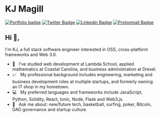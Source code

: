 # KJ Magill
[![Portfolio badge](https://img.shields.io/badge/Portfolio-kjmagill.com-358af2.svg)](https://kjmagill.com) [![Twitter Badge](https://img.shields.io/badge/-@kjmagill-1ca0f1?style=flat-square&labelColor=1ca0f1&logo=twitter&logoColor=white&link=https://twitter.com/kjmagill)](https://twitter.com/kjmagill) [![Linkedin Badge](https://img.shields.io/badge/-kjmagill-blue?style=flat-square&logo=Linkedin&logoColor=white&link=https://www.linkedin.com/in/kjmagill/)](https://www.linkedin.com/in/kjmagill/) [![Protonmail Badge](https://img.shields.io/badge/-kjmagill@protonmail.com-494949?style=flat-square&logo=Protonmail&logoColor=white&link=mailto:kjmagill@protonmail.com)](mailto:kjmagill@protonmail.com)

## Hi 👋, 
I'm KJ, a full stack software engineer interested in OSS, cross-platform frameworks and Web 3.0.

- 🏫 &nbsp; I've studied web development at Lambda School, applied mathematics at Coastal Carolina, and business administration at Drexel.
- 📈 &nbsp; My professional background includes engineering, marketing and business development roles at multiple startups, and formerly owning an IT shop in my hometown.
- 💻 &nbsp; My preferred languages and frameworks include JavaScript, Python, Solidity, React, Ionic, Node, Flask and Web3.js.
- 💬 &nbsp; Ask me about: new/future tech, basketball, surfing, poker, Bitcoin, DAO governance and startup culture.
